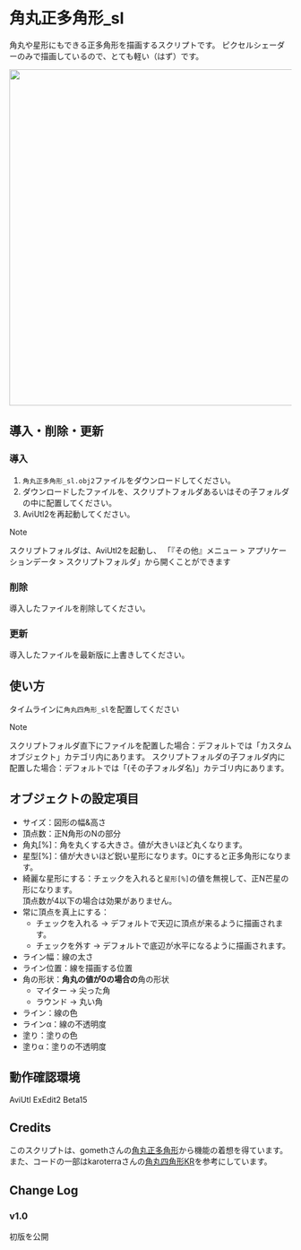 # 角丸正多角形_sl

角丸や星形にもできる正多角形を描画するスクリプトです。
ピクセルシェーダーのみで描画しているので、とても軽い（はず）です。

<img src="./角丸正多角形_sl.avif" width=600>


## 導入・削除・更新

### 導入
1. `角丸正多角形_sl.obj2`ファイルをダウンロードしてください。
2. ダウンロードしたファイルを、スクリプトフォルダあるいはその子フォルダの中に配置してください。
3. AviUtl2を再起動してください。

> [!Note]
> スクリプトフォルダは、AviUtl2を起動し、
> 「『その他』メニュー > アプリケーションデータ > スクリプトフォルダ」から開くことができます

### 削除
導入したファイルを削除してください。

### 更新
導入したファイルを最新版に上書きしてください。

## 使い方
タイムラインに`角丸四角形_sl`を配置してください

> [!Note]
> スクリプトフォルダ直下にファイルを配置した場合：デフォルトでは「カスタムオブジェクト」カテゴリ内にあります。
> スクリプトフォルダの子フォルダ内に配置した場合：デフォルトでは「(その子フォルダ名)」カテゴリ内にあります。


## オブジェクトの設定項目
- サイズ：図形の幅&高さ
- 頂点数：正N角形のNの部分
- 角丸[%]：角を丸くする大きさ。値が大きいほど丸くなります。
- 星型[%]：値が大きいほど鋭い星形になります。0にすると正多角形になります。
- 綺麗な星形にする：チェックを入れると`星形[%]`の値を無視して、正N芒星の形になります。<br>頂点数が4以下の場合は効果がありません。
- 常に頂点を真上にする：
  - チェックを入れる → デフォルトで天辺に頂点が来るように描画されます。
  - チェックを外す → デフォルトで底辺が水平になるように描画されます。
- ライン幅：線の太さ
- ライン位置：線を描画する位置
- 角の形状：**角丸の値が0の場合の**角の形状
  - マイター → 尖った角
  - ラウンド → 丸い角
- ライン：線の色
- ラインα：線の不透明度
- 塗り：塗りの色
- 塗りα：塗りの不透明度


## 動作確認環境
AviUtl ExEdit2 Beta15


## Credits
このスクリプトは、gomethさんの[角丸正多角形](https://www.nicovideo.jp/watch/sm38077066)から機能の着想を得ています。<br>
また、コードの一部はkaroterraさんの[角丸四角形KR](https://github.com/karoterra/aviutl2-RoundedRect)を参考にしています。


## Change Log

### v1.0
初版を公開
